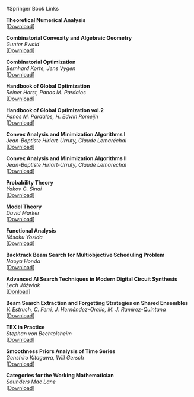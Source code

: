 #Springer Book Links

**Theoretical Numerical Analysis**    
[[Download](http://link.springer.com/book/10.1007/978-0-387-21526-6)]  

**Combinatorial Convexity and Algebraic Geometry**  
*Gunter Ewald*  
[[Download](http://link.springer.com/book/10.1007/978-1-4612-4044-0)]  

**Combinatorial Optimization**  
*Bernhard Korte, Jens Vygen*  
[[Download](http://link.springer.com/book/10.1007/978-3-662-21711-5)]  

**Handbook of Global Optimization**  
*Reiner Horst, Panos M. Pardalos*  
[[Download](http://link.springer.com/book/10.1007/978-1-4615-2025-2)]  

**Handbook of Global Optimization vol.2**  
*Panos M. Pardalos, H. Edwin Romeijn*  
[[Download](http://link.springer.com/book/10.1007/978-1-4757-5362-2)]  

**Convex Analysis and Minimization Algorithms I**  
*Jean-Baptiste Hiriart-Urruty, Claude Lemaréchal*  
[[Download](http://link.springer.com/book/10.1007/978-3-662-02796-7)]  

**Convex Analysis and Minimization Algorithms II**  
*Jean-Baptiste Hiriart-Urruty, Claude Lemaréchal*  
[[Download](http://link.springer.com/book/10.1007/978-3-662-06409-2)]  

**Probability Theory**  
*Yakov G. Sinai*  
[[Download](http://link.springer.com/book/10.1007%2F978-3-662-02845-2)]  

**Model Theory**  
*David Marker*  
[[Download](http://link.springer.com/book/10.1007/b98860)]  

**Functional Analysis**  
*Kôsaku Yosida*  
[[Download](http://link.springer.com/book/10.1007/978-3-642-61859-8)]  

**Backtrack Beam Search for Multiobjective Scheduling Problem**  
*Naoya Honda*  
[[Download](http://link.springer.com/chapter/10.1007/978-3-540-36510-5_19)] 

**Advanced AI Search Techniques in Modern Digital Circuit Synthesis**  
*Lech Jóźwiak*  
[[Donload](http://link.springer.com/chapter/10.1007/978-1-4020-2075-9_5)]   

**Beam Search Extraction and Forgetting Strategies on Shared Ensembles**  
*V. Estruch, C. Ferri, J. Hernández-Orallo, M. J. Ramírez-Quintana*  
[[Download](http://link.springer.com/chapter/10.1007/3-540-44938-8_21)]  

**TEX in Practice**  
*Stephan von Bechtolsheim*  
[[Download](http://link.springer.com/book/10.1007/978-1-4613-9139-5)]  

**Smoothness Priors Analysis of Time Series**  
*Genshiro Kitagawa, Will Gersch*  
[[Download](http://link.springer.com/book/10.1007/978-1-4612-0761-0)]  

**Categories for the Working Mathematician**  
*Saunders Mac Lane*  
[[Download](http://link.springer.com/book/10.1007/978-1-4612-9839-7)]  








